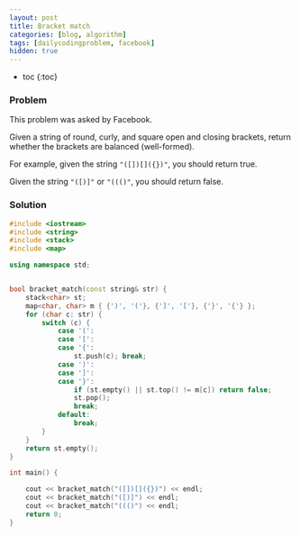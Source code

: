 ```yaml
---
layout: post
title: Bracket match
categories: [blog, algorithm]
tags: [dailycodingproblem, facebook]
hidden: true
---
```


+ toc
{:toc}

### Problem

This problem was asked by Facebook.

Given a string of round, curly, and square open and closing brackets,
return whether the brackets are balanced (well-formed).

For example, given the string `"([])[]({})"`, you should return true.

Given the string `"([)]"` or `"((()"`, you should return false.

### Solution

```cpp
#include <iostream>
#include <string>
#include <stack>
#include <map>

using namespace std;


bool bracket_match(const string& str) {
    stack<char> st;
    map<char, char> m { {')', '('}, {']', '['}, {'}', '{'} };
    for (char c: str) {
        switch (c) {
            case '(':
            case '[':
            case '{':
                st.push(c); break;
            case ')':
            case ']':
            case '}':
                if (st.empty() || st.top() != m[c]) return false;
                st.pop();
                break;
            default:
                break;
        }
    }
    return st.empty();
}

int main() {

    cout << bracket_match("([])[]({})") << endl;
    cout << bracket_match("([)]") << endl;
    cout << bracket_match("((()") << endl;
    return 0;
}
```
